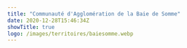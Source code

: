 ```yaml
---
title: "Communauté d'Agglomération de la Baie de Somme"
date: 2020-12-28T15:46:34Z
showTitle: true
logo: /images/territoires/baiesomme.webp
---
```

